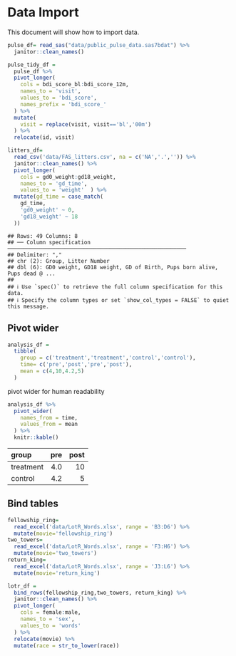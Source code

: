 Data Import
================

This document will show how to import data.

``` r
pulse_df= read_sas("data/public_pulse_data.sas7bdat") %>% 
  janitor::clean_names()
```

``` r
pulse_tidy_df =
  pulse_df %>% 
  pivot_longer(
    cols = bdi_score_bl:bdi_score_12m,
    names_to = 'visit',
    values_to = 'bdi_score',
    names_prefix = 'bdi_score_'
  ) %>% 
  mutate(
    visit = replace(visit, visit=='bl','00m')
  ) %>% 
  relocate(id, visit)
```

``` r
litters_df=
  read_csv('data/FAS_litters.csv', na = c('NA','.','')) %>% 
  janitor::clean_names() %>% 
  pivot_longer(
    cols = gd0_weight:gd18_weight,
    names_to = 'gd_time',
    values_to = 'weight'  ) %>% 
  mutate(gd_time = case_match(
    gd_time,
    'gd0_weight' ~ 0,
    'gd18_weight' ~ 18
  ))
```

    ## Rows: 49 Columns: 8
    ## ── Column specification ────────────────────────────────────────────────────────
    ## Delimiter: ","
    ## chr (2): Group, Litter Number
    ## dbl (6): GD0 weight, GD18 weight, GD of Birth, Pups born alive, Pups dead @ ...
    ## 
    ## ℹ Use `spec()` to retrieve the full column specification for this data.
    ## ℹ Specify the column types or set `show_col_types = FALSE` to quiet this message.

## Pivot wider

``` r
analysis_df = 
  tibble(
    group = c('treatment','treatment','control','control'),
    time= c('pre','post','pre','post'),
    mean = c(4,10,4.2,5)
  )
```

pivot wider for human readability

``` r
analysis_df %>% 
  pivot_wider(
    names_from = time,
    values_from = mean
  ) %>% 
  knitr::kable()
```

| group     | pre | post |
|:----------|----:|-----:|
| treatment | 4.0 |   10 |
| control   | 4.2 |    5 |

## Bind tables

``` r
fellowship_ring=
  read_excel('data/LotR_Words.xlsx', range = 'B3:D6') %>% 
  mutate(movie='fellowship_ring')
two_towers=
  read_excel('data/LotR_Words.xlsx', range = 'F3:H6') %>% 
  mutate(movie='two_towers')
return_king=
  read_excel('data/LotR_Words.xlsx', range = 'J3:L6') %>% 
  mutate(movie='return_king')

lotr_df =
  bind_rows(fellowship_ring,two_towers, return_king) %>% 
  janitor::clean_names() %>% 
  pivot_longer(
    cols = female:male,
    names_to = 'sex',
    values_to = 'words' 
  ) %>% 
  relocate(movie) %>% 
  mutate(race = str_to_lower(race))
```
